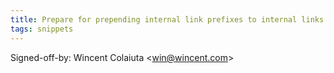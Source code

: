 ```yaml
---
title: Prepare for prepending internal link prefixes to internal links (wikitext, b796dcc)
tags: snippets
---
```


Signed-off-by: Wincent Colaiuta &lt;win@wincent.com&gt;
